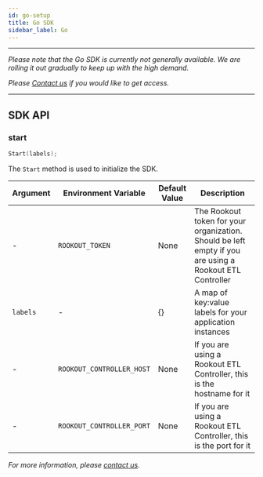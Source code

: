 ```yaml
---
id: go-setup
title: Go SDK
sidebar_label: Go
---
```


---

*Please note that the Go SDK is currently not generally available. We are rolling it out gradually to keep up with the high demand.*

*Please [Contact us](https://www.rookout.com/company/contact) if you would like to get access.*

---

## SDK API

### start

```go
Start(labels);
```

The `Start` method is used to initialize the SDK.

| Argument | Environment Variable | Default Value | Description |
| --- | --- | --- | --- |
| - | `ROOKOUT_TOKEN` | None | The Rookout token for your organization. Should be left empty if you are using a Rookout ETL Controller |
| `labels` | - | {} | A map of key:value labels for your application instances |
| - | `ROOKOUT_CONTROLLER_HOST` | None | If you are using a Rookout ETL Controller, this is the hostname for it |
| - | `ROOKOUT_CONTROLLER_PORT` | None | If you are using a Rookout ETL Controller, this is the port for it |

*For more information, please [contact us](https://rookout.com/contact).*
